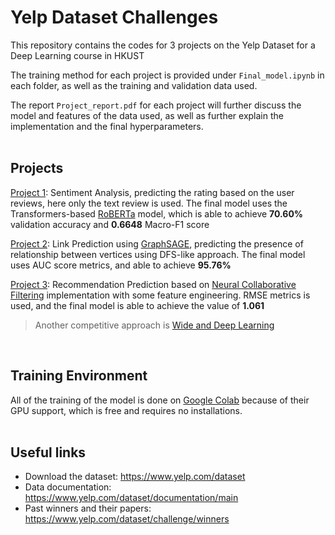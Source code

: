 # Yelp Dataset Challenges
This repository contains the codes for 3 projects on the Yelp Dataset for a Deep Learning course in HKUST

The training method for each project is provided under `Final_model.ipynb` in each folder, as well as the training and validation data used. 

The report `Project_report.pdf` for each project will further discuss the model and features of the data used, as well as further explain the implementation and the final hyperparameters.
<br><br>

## Projects

[Project 1](https://github.com/VanHoann/Yelp_Dataset_Challenges/tree/main/Sentiment_Analysis): Sentiment Analysis, predicting the rating based on the user reviews, here only the text review is used. The final model uses the Transformers-based [RoBERTa](https://arxiv.org/abs/1907.11692) model, which is able to achieve **70.60%** validation accuracy and **0.6648** Macro-F1 score
<br>

[Project 2](https://github.com/VanHoann/Yelp_Dataset_Challenges/tree/main/Link_Prediction): Link Prediction using [GraphSAGE](https://arxiv.org/abs/1706.02216), predicting the presence of relationship between vertices using DFS-like approach. The final model uses AUC score metrics, and able to achieve **95.76%**
<br>

[Project 3](https://github.com/VanHoann/Yelp_Dataset_Challenges/tree/main/Recommendation_Prediction): Recommendation Prediction based on [Neural Collaborative Filtering](https://arxiv.org/abs/1708.05031) implementation with some feature engineering. RMSE metrics is used, and the final model is able to achieve the value of **1.061**
> Another competitive approach is [Wide and Deep Learning](https://arxiv.org/abs/1606.07792)
<br>

## Training Environment

All of the training of the model is done on [Google Colab](https://colab.research.google.com/) because of their GPU support, which is free and requires no installations.
<br><br>

## Useful links

* Download the dataset: https://www.yelp.com/dataset
* Data documentation: https://www.yelp.com/dataset/documentation/main
* Past winners and their papers: https://www.yelp.com/dataset/challenge/winners
